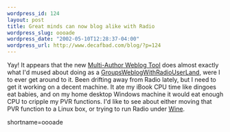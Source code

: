```yaml
--- 
wordpress_id: 124
layout: post
title: Great minds can now blog alike with Radio
wordpress_slug: oooade
wordpress_date: "2002-05-10T12:28:37-04:00"
wordpress_url: http://www.decafbad.com/blog/?p=124
---
```

<p>Yay!  It appears that the new <a href="http://radio.userland.com/multiAuthorWeblogTool">Multi-Author Weblog Tool</a> does almost exactly what I'd mused about doing as a <a href="http://www.decafbad.com/twiki/bin/view/Main/GroupWeblogWithRadioUserLand">GroupsWeblogWithRadioUserLand</a>, were I to ever get around to it.  Been drifting away from Radio lately, but I need to get it working on a decent machine.  It ate my iBook CPU time like dingoes eat babies, and on my home desktop Windows machine it would eat enough CPU to cripple my PVR functions.  I'd like to see about either moving that PVR function to a  Linux box, or trying to run Radio under <a href="http://www.winehq.com">Wine</a>.</p>
<!--more-->
shortname=oooade
